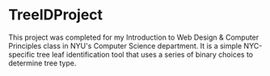 # TreeIDProject
This project was completed for my Introduction to Web Design & Computer Principles class in NYU's Computer Science department.
It is a simple NYC-specific tree leaf identification tool that uses a series of binary choices to determine tree type.
[](,/img/ss_1)
